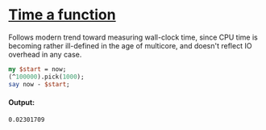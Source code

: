[1]: https://rosettacode.org/wiki/Time_a_function

# [Time a function][1]

Follows modern trend toward measuring wall-clock time, since CPU time is becoming rather ill-defined in the age of multicore, and doesn't reflect IO overhead in any case.

```perl
my $start = now;
(^100000).pick(1000);
say now - $start;
```

#### Output:
```
0.02301709
```